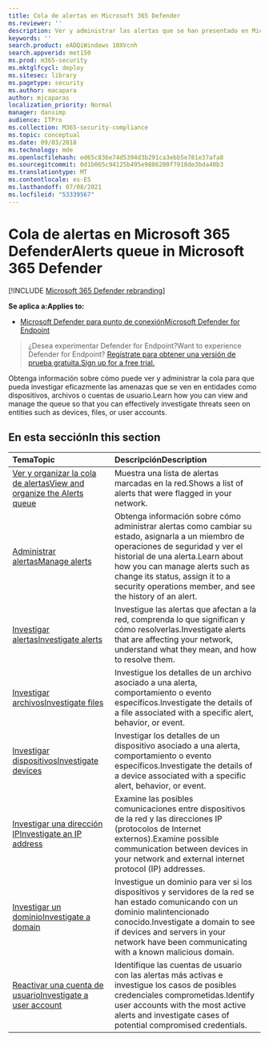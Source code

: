 ```yaml
---
title: Cola de alertas en Microsoft 365 Defender
ms.reviewer: ''
description: Ver y administrar las alertas que se han presentado en Microsoft 365 Defender
keywords: ''
search.product: eADQiWindows 10XVcnh
search.appverid: met150
ms.prod: m365-security
ms.mktglfcycl: deploy
ms.sitesec: library
ms.pagetype: security
ms.author: macapara
author: mjcaparas
localization_priority: Normal
manager: dansimp
audience: ITPro
ms.collection: M365-security-compliance
ms.topic: conceptual
ms.date: 09/03/2018
ms.technology: mde
ms.openlocfilehash: ed65c836e74d5394d3b291ca3ebb5e781e37afa8
ms.sourcegitcommit: 0d1b065c94125b495e9886200f7918de3bda40b3
ms.translationtype: MT
ms.contentlocale: es-ES
ms.lasthandoff: 07/08/2021
ms.locfileid: "53339567"
---
```

# <a name="alerts-queue-in-microsoft-365-defender"></a><span data-ttu-id="773ea-103">Cola de alertas en Microsoft 365 Defender</span><span class="sxs-lookup"><span data-stu-id="773ea-103">Alerts queue in Microsoft 365 Defender</span></span>

[!INCLUDE [Microsoft 365 Defender rebranding](../../includes/microsoft-defender.md)]

<span data-ttu-id="773ea-104">**Se aplica a:**</span><span class="sxs-lookup"><span data-stu-id="773ea-104">**Applies to:**</span></span>
- [<span data-ttu-id="773ea-105">Microsoft Defender para punto de conexión</span><span class="sxs-lookup"><span data-stu-id="773ea-105">Microsoft Defender for Endpoint</span></span>](https://go.microsoft.com/fwlink/p/?linkid=2154037)

> <span data-ttu-id="773ea-106">¿Desea experimentar Defender for Endpoint?</span><span class="sxs-lookup"><span data-stu-id="773ea-106">Want to experience Defender for Endpoint?</span></span> [<span data-ttu-id="773ea-107">Regístrate para obtener una versión de prueba gratuita.</span><span class="sxs-lookup"><span data-stu-id="773ea-107">Sign up for a free trial.</span></span>](https://www.microsoft.com/microsoft-365/windows/microsoft-defender-atp?ocid=docs-wdatp-exposedapis-abovefoldlink)

<span data-ttu-id="773ea-108">Obtenga información sobre cómo puede ver y administrar la cola para que pueda investigar eficazmente las amenazas que se ven en entidades como dispositivos, archivos o cuentas de usuario.</span><span class="sxs-lookup"><span data-stu-id="773ea-108">Learn how you can view and manage the queue so that you can effectively investigate threats seen on entities such as devices, files, or user accounts.</span></span>

## <a name="in-this-section"></a><span data-ttu-id="773ea-109">En esta sección</span><span class="sxs-lookup"><span data-stu-id="773ea-109">In this section</span></span>
<span data-ttu-id="773ea-110">Tema</span><span class="sxs-lookup"><span data-stu-id="773ea-110">Topic</span></span> | <span data-ttu-id="773ea-111">Descripción</span><span class="sxs-lookup"><span data-stu-id="773ea-111">Description</span></span> 
:---|:---
[<span data-ttu-id="773ea-112">Ver y organizar la cola de alertas</span><span class="sxs-lookup"><span data-stu-id="773ea-112">View and organize the Alerts queue</span></span>](alerts-queue.md) | <span data-ttu-id="773ea-113">Muestra una lista de alertas marcadas en la red.</span><span class="sxs-lookup"><span data-stu-id="773ea-113">Shows a list of alerts that were flagged in your network.</span></span>
[<span data-ttu-id="773ea-114">Administrar alertas</span><span class="sxs-lookup"><span data-stu-id="773ea-114">Manage alerts</span></span>](manage-alerts.md) | <span data-ttu-id="773ea-115">Obtenga información sobre cómo administrar alertas como cambiar su estado, asignarla a un miembro de operaciones de seguridad y ver el historial de una alerta.</span><span class="sxs-lookup"><span data-stu-id="773ea-115">Learn about how you can manage alerts such as change its status, assign it to a security operations member, and see the history of an alert.</span></span>
[<span data-ttu-id="773ea-116">Investigar alertas</span><span class="sxs-lookup"><span data-stu-id="773ea-116">Investigate alerts</span></span>](investigate-alerts.md)| <span data-ttu-id="773ea-117">Investigue las alertas que afectan a la red, comprenda lo que significan y cómo resolverlas.</span><span class="sxs-lookup"><span data-stu-id="773ea-117">Investigate alerts that are affecting your network, understand what they mean, and how to resolve them.</span></span>
[<span data-ttu-id="773ea-118">Investigar archivos</span><span class="sxs-lookup"><span data-stu-id="773ea-118">Investigate files</span></span>](investigate-files.md)| <span data-ttu-id="773ea-119">Investigue los detalles de un archivo asociado a una alerta, comportamiento o evento específicos.</span><span class="sxs-lookup"><span data-stu-id="773ea-119">Investigate the details of a file associated with a specific alert, behavior, or event.</span></span> 
[<span data-ttu-id="773ea-120">Investigar dispositivos</span><span class="sxs-lookup"><span data-stu-id="773ea-120">Investigate devices</span></span>](investigate-machines.md)| <span data-ttu-id="773ea-121">Investigar los detalles de un dispositivo asociado a una alerta, comportamiento o evento específicos.</span><span class="sxs-lookup"><span data-stu-id="773ea-121">Investigate the details of a device associated with a specific alert, behavior, or event.</span></span> 
[<span data-ttu-id="773ea-122">Investigar una dirección IP</span><span class="sxs-lookup"><span data-stu-id="773ea-122">Investigate an IP address</span></span>](investigate-ip.md) | <span data-ttu-id="773ea-123">Examine las posibles comunicaciones entre dispositivos de la red y las direcciones IP (protocolos de Internet externos).</span><span class="sxs-lookup"><span data-stu-id="773ea-123">Examine possible communication between devices in your network and external internet protocol (IP) addresses.</span></span>
[<span data-ttu-id="773ea-124">Investigar un dominio</span><span class="sxs-lookup"><span data-stu-id="773ea-124">Investigate a domain</span></span>](investigate-domain.md) | <span data-ttu-id="773ea-125">Investigue un dominio para ver si los dispositivos y servidores de la red se han estado comunicando con un dominio malintencionado conocido.</span><span class="sxs-lookup"><span data-stu-id="773ea-125">Investigate a domain to see if devices and servers in your network have been communicating with a known malicious domain.</span></span> 
[<span data-ttu-id="773ea-126">Reactivar una cuenta de usuario</span><span class="sxs-lookup"><span data-stu-id="773ea-126">Investigate a user account</span></span>](investigate-user.md) | <span data-ttu-id="773ea-127">Identifique las cuentas de usuario con las alertas más activas e investigue los casos de posibles credenciales comprometidas.</span><span class="sxs-lookup"><span data-stu-id="773ea-127">Identify user accounts with the most active alerts and investigate cases of potential compromised credentials.</span></span>  



